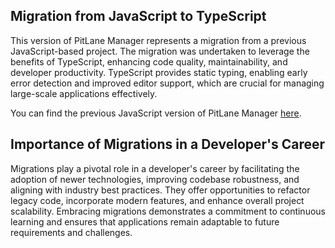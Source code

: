 ## Migration from JavaScript to TypeScript

This version of PitLane Manager represents a migration from a previous JavaScript-based project. The migration was undertaken to leverage the benefits of TypeScript, enhancing code quality, maintainability, and developer productivity. TypeScript provides static typing, enabling early error detection and improved editor support, which are crucial for managing large-scale applications effectively.

You can find the previous JavaScript version of PitLane Manager [here](https://github.com/marialuizaleitao/pitlane-manager).

## Importance of Migrations in a Developer's Career

Migrations play a pivotal role in a developer's career by facilitating the adoption of newer technologies, improving codebase robustness, and aligning with industry best practices. They offer opportunities to refactor legacy code, incorporate modern features, and enhance overall project scalability. Embracing migrations demonstrates a commitment to continuous learning and ensures that applications remain adaptable to future requirements and challenges.
